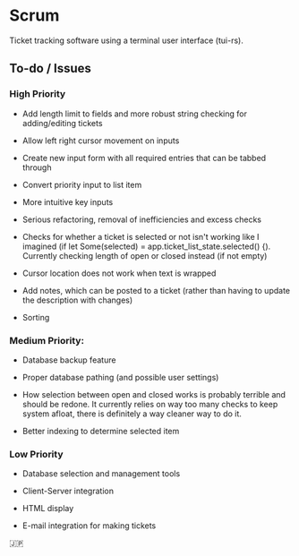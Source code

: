 # Scrum

Ticket tracking software using a terminal user interface (tui-rs).  


## To-do / Issues

### High Priority
- Add length limit to fields and more robust string checking for adding/editing tickets

- Allow left right cursor movement on inputs

- Create new input form with all required entries that can be tabbed through

- Convert priority input to list item

- More intuitive key inputs

- Serious refactoring, removal of inefficiencies and excess checks

- Checks for whether a ticket is selected or not isn't working like I imagined (if let Some(selected) = app.ticket_list_state.selected() {).  Currently checking length of open or closed instead (if not empty)

- Cursor location does not work when text is wrapped

- Add notes, which can be posted to a ticket (rather than having to update the description with changes)

- Sorting


### Medium Priority:

- Database backup feature

- Proper database pathing (and possible user settings)

- How selection between open and closed works is probably terrible and should be redone.  It currently relies on way too many checks to keep system afloat, there is definitely a way cleaner way to do it.

- Better indexing to determine selected item


### Low Priority

- Database selection and management tools

- Client-Server integration

- HTML display

- E-mail integration for making tickets

:jp:
